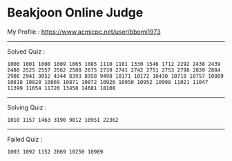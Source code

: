 # Beakjoon Online Judge

My Profile : https://www.acmicpc.net/user/bbomi1973

---

Solved Quiz : 
```
1000 1001 1008 1009 1065 1085 1110 1181 1330 1546 1712 2292 2438 2439 2480 2525 2557 2562 2588 2675 2739 2741 2742 2751 2753 2798 2839 2884 2908 2941 3052 4344 8393 8958 9498 10171 10172 10430 10718 10757 10809 10818 10828 10869 10871 10872 10926 10950 10952 10998 11021 11047 11399 11654 11720 13458 14681 18108
```

---

Solving Quiz :
```
1010 1157 1463 3190 9012 10951 22362
```

---

Failed Quiz :
```
1003 1092 1152 2869 10250 10989
```